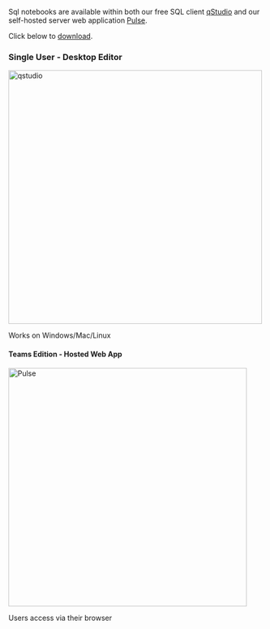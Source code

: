 Sql notebooks are available within both our free SQL client [qStudio](https://www.timestored.com/qstudio) and our self-hosted server web application [Pulse](https://www.timestored.com/pulse).

Click below to [download](https://www.timestored.com/qstudio/download).

### Single User - Desktop Editor

[<img src="https://www.timestored.com/img/logo-qstudio-text.png" alt="qstudio" width="500"/>](https://www.timestored.com/qstudio/download)

Works on Windows/Mac/Linux


#### Teams Edition - Hosted Web App

[<img src="https://www.timestored.com/img/pulse-2138-440.png" alt="Pulse" width="470"/>](https://www.timestored.com/pulse/download)

Users access via their browser